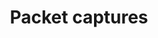---
pcx_content_type: navigation
title: Packet captures
external_link: /magic-firewall/packet-captures/
weight: 4
_build:
  publishResources: false
  render: never
---